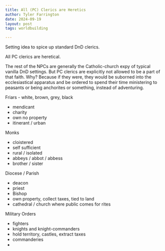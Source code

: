 ```yaml
---
title: All (PC) Clerics are Heretics
author: Tyler Farrington
date: 2024-09-19
layout: post
tags: worldbuilding

---
```


Setting idea to spice up standard DnD clerics.

All PC clerics are heretical.

The rest of the NPCs are generally the Catholic-church expy of typical vanilla DnD settings. But PC clerics are explicitly not allowed to be a part of that faith. Why? Because if they were, they would be suborned into the ecclesiastical apparatus and be ordered to spend their time ministering to peasants or being anchorites or something, instead of adventuring.



Friars - white, brown, grey, black
- mendicant
- charity
- own no property
- itinerant / urban

Monks
- cloistered
- self sufficient
- rural / isolated
- abbeys / abbot / abbess
- brother / sister

Diocese / Parish
- deacon
- priest
- Bishop
- own property, collect taxes, tied to land
- cathedral / church where public comes for rites

Military Orders
- fighters
- knights and knight-commanders
- hold territory, castles, extract taxes
- commanderies
- 